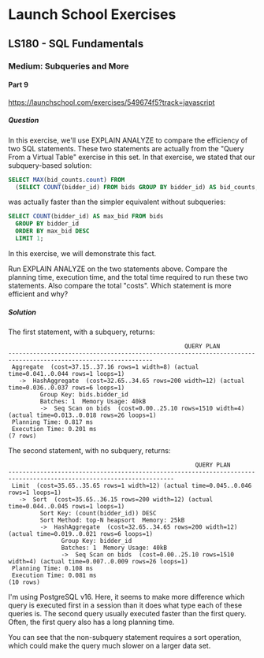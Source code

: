 # Launch School Exercises

## LS180 - SQL Fundamentals

### Medium: Subqueries and More

#### Part 9

<https://launchschool.com/exercises/549674f5?track=javascript>

##### Question

In this exercise, we'll use EXPLAIN ANALYZE to compare the efficiency of two SQL
statements. These two statements are actually from the "Query From a Virtual
Table" exercise in this set. In that exercise, we stated that our subquery-based
solution:

```sql
SELECT MAX(bid_counts.count) FROM
  (SELECT COUNT(bidder_id) FROM bids GROUP BY bidder_id) AS bid_counts;
```

was actually faster than the simpler equivalent without subqueries:

```sql
SELECT COUNT(bidder_id) AS max_bid FROM bids
  GROUP BY bidder_id
  ORDER BY max_bid DESC
  LIMIT 1;
```

In this exercise, we will demonstrate this fact.

Run EXPLAIN ANALYZE on the two statements above. Compare the planning time,
execution time, and the total time required to run these two statements. Also
compare the total "costs". Which statement is more efficient and why?

##### Solution

The first statement, with a subquery, returns:

```text
                                                  QUERY PLAN
---------------------------------------------------------------------------------------------------------------
 Aggregate  (cost=37.15..37.16 rows=1 width=8) (actual time=0.041..0.044 rows=1 loops=1)
   ->  HashAggregate  (cost=32.65..34.65 rows=200 width=12) (actual time=0.036..0.037 rows=6 loops=1)
         Group Key: bids.bidder_id
         Batches: 1  Memory Usage: 40kB
         ->  Seq Scan on bids  (cost=0.00..25.10 rows=1510 width=4) (actual time=0.013..0.018 rows=26 loops=1)
 Planning Time: 0.817 ms
 Execution Time: 0.201 ms
(7 rows)
```

The second statement, with no subquery, returns:

```text
                                                     QUERY PLAN
---------------------------------------------------------------------------------------------------------------------
 Limit  (cost=35.65..35.65 rows=1 width=12) (actual time=0.045..0.046 rows=1 loops=1)
   ->  Sort  (cost=35.65..36.15 rows=200 width=12) (actual time=0.044..0.045 rows=1 loops=1)
         Sort Key: (count(bidder_id)) DESC
         Sort Method: top-N heapsort  Memory: 25kB
         ->  HashAggregate  (cost=32.65..34.65 rows=200 width=12) (actual time=0.019..0.021 rows=6 loops=1)
               Group Key: bidder_id
               Batches: 1  Memory Usage: 40kB
               ->  Seq Scan on bids  (cost=0.00..25.10 rows=1510 width=4) (actual time=0.007..0.009 rows=26 loops=1)
 Planning Time: 0.108 ms
 Execution Time: 0.081 ms
(10 rows)
```

I'm using PostgreSQL v16. Here, it seems to make more difference which query is
executed first in a session than it does what type each of these queries is. The
second query usually executed faster than the first query. Often, the first
query also has a long planning time.

You can see that the non-subquery statement requires a sort operation, which
could make the query much slower on a larger data set.
